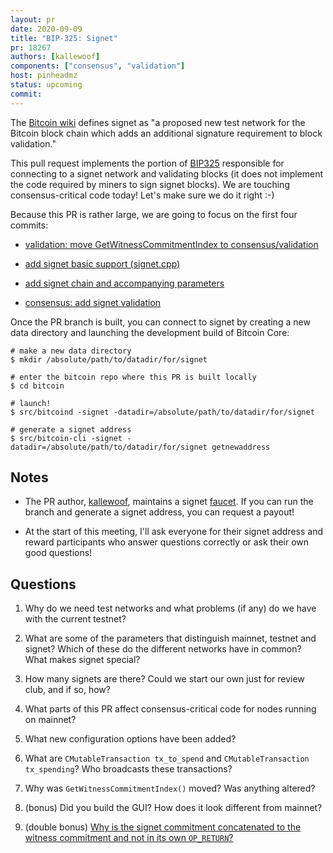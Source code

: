 ```yaml
---
layout: pr
date: 2020-09-09
title: "BIP-325: Signet"
pr: 18267
authors: [kallewoof]
components: ["consensus", "validation"]
host: pinheadmz
status: upcoming
commit:
---
```


The [Bitcoin wiki](https://en.bitcoin.it/wiki/Signet) defines signet as
"a proposed new test network for the Bitcoin block chain which adds an
additional signature requirement to block validation."

This pull request implements the portion of
[BIP325](https://github.com/bitcoin/bips/blob/master/bip-0325.mediawiki)
responsible for connecting to a signet network and validating blocks (it does
not implement the code required by miners to sign signet blocks). We are
touching consensus-critical code today! Let's make sure we do it right :-)

Because this PR is rather large, we are going to focus on the first four
commits:

- [validation: move GetWitnessCommitmentIndex to consensus/validation](https://github.com/bitcoin/bitcoin/pull/18267/commits/9620f95e3b3af5e27fc9a3a09f60ccceb911865a)

- [add signet basic support (signet.cpp)](https://github.com/bitcoin/bitcoin/pull/18267/commits/7f9f3d30d3f049c5353b1e2b2e406b0be2fe8ccc)

- [add signet chain and accompanying parameters](https://github.com/bitcoin/bitcoin/pull/18267/commits/699668ca5234215b6dbc2af0be7763eef768806d)

- [consensus: add signet validation](https://github.com/bitcoin/bitcoin/pull/18267/commits/22d28831503c9cbe132e67ee533b194c9b59d702)

Once the PR branch is built, you can connect to signet by creating a new data
directory and launching the development build of Bitcoin Core:

```
# make a new data directory
$ mkdir /absolute/path/to/datadir/for/signet

# enter the bitcoin repo where this PR is built locally
$ cd bitcoin

# launch!
$ src/bitcoind -signet -datadir=/absolute/path/to/datadir/for/signet

# generate a signet address
$ src/bitcoin-cli -signet -datadir=/absolute/path/to/datadir/for/signet getnewaddress
```

## Notes

- The PR author, [kallewoof](https://github.com/kallewoof), maintains a signet
  [faucet](https://signet.bc-2.jp/). If you can run the branch and generate a
  signet address, you can request a payout!

- At the start of this meeting, I'll ask everyone for their signet address and
  reward participants who answer questions correctly or ask their own good
  questions!

## Questions

1. Why do we need test networks and what problems (if any) do we have with the
   current testnet?

2. What are some of the parameters that distinguish mainnet, testnet and
   signet?  Which of these do the different networks have in common? What makes
   signet special?

3. How many signets are there? Could we start our own just for review club, and
   if so, how?

4. What parts of this PR affect consensus-critical code for nodes running on
   mainnet?

5. What new configuration options have been added?

6. What are `CMutableTransaction tx_to_spend` and `CMutableTransaction
   tx_spending`?  Who broadcasts these transactions?

7. Why was `GetWitnessCommitmentIndex()` moved? Was anything altered?

8. (bonus) Did you build the GUI? How does it look different from mainnet?

9. (double bonus) [Why is the signet commitment concatenated to the witness
   commitment and not in its own
   `OP_RETURN`?](https://github.com/bitcoin/bips/pull/947/files#r463053062)

<!-- TODO: After meeting, uncomment and add meeting log between the irc tags
## Meeting Log

{% irc %}
{% endirc %}
-->
